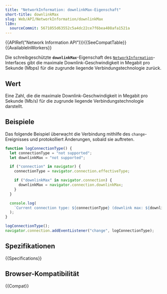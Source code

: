```yaml
---
title: "NetworkInformation: downlinkMax-Eigenschaft"
short-title: downlinkMax
slug: Web/API/NetworkInformation/downlinkMax
l10n:
  sourceCommit: 5671055d63552c5a4dc22ce7f6bea408afa1521a
---
```


{{APIRef("Network Information API")}}{{SeeCompatTable}} {{AvailableInWorkers}}

Die schreibgeschützte **`downlinkMax`**-Eigenschaft des [`NetworkInformation`](/de/docs/Web/API/NetworkInformation)-Interfaces gibt die maximale Downlink-Geschwindigkeit in Megabit pro Sekunde (Mbps) für die zugrunde liegende Verbindungstechnologie zurück.

## Wert

Eine Zahl, die die maximale Downlink-Geschwindigkeit in Megabit pro Sekunde (Mb/s) für die zugrunde liegende Verbindungstechnologie darstellt.

## Beispiele

Das folgende Beispiel überwacht die Verbindung mithilfe des `change`-Ereignisses und protokolliert Änderungen, sobald sie auftreten.

```js
function logConnectionType() {
  let connectionType = "not supported";
  let downlinkMax = "not supported";

  if ("connection" in navigator) {
    connectionType = navigator.connection.effectiveType;

    if ("downlinkMax" in navigator.connection) {
      downlinkMax = navigator.connection.downlinkMax;
    }
  }

  console.log(
    `Current connection type: ${connectionType} (downlink max: ${downlinkMax})`,
  );
}

logConnectionType();
navigator.connection.addEventListener("change", logConnectionType);
```

## Spezifikationen

{{Specifications}}

## Browser-Kompatibilität

{{Compat}}

